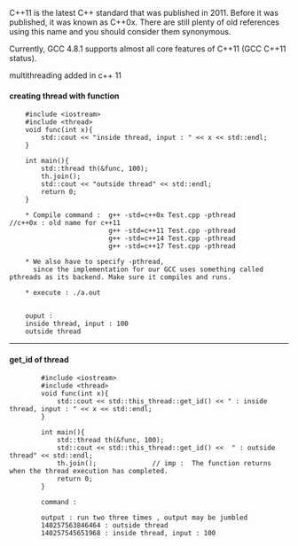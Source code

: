 C++11 is the latest C++ standard that was published in 2011. 
Before it was published, it was known as C++0x. 
There are still plenty of old references using this name and you should consider them synonymous. 


Currently, GCC 4.8.1 supports almost all core features of C++11 (GCC C++11 status). 

multithreading added in c++ 11

#### creating thread with function

        #include <iostream>
        #include <thread>
        void func(int x){
            std::cout << "inside thread, input : " << x << std::endl;
        }

        int main(){
            std::thread th(&func, 100);
            th.join();
            std::cout << "outside thread" << std::endl;
            return 0;
        }
        
        * Compile command :  g++ -std=c++0x Test.cpp -pthread       //c++0x : old name for c++11
                             g++ -std=c++11 Test.cpp -pthread
                             g++ -std=c++14 Test.cpp -pthread
                             g++ -std=c++17 Test.cpp -pthread
                             
        * We also have to specify -pthread, 
          since the implementation for our GCC uses something called pthreads as its backend. Make sure it compiles and runs.                             
        
        * execute : ./a.out
                              
        
        ouput : 
        inside thread, input : 100
        outside thread
        


---

#### get_id of thread


            #include <iostream>
            #include <thread>
            void func(int x){
                std::cout << std::this_thread::get_id() << " : inside thread, input : " << x << std::endl;
            }

            int main(){
                std::thread th(&func, 100);                
                std::cout << std::this_thread::get_id() <<  " : outside thread" << std::endl;
                th.join();              // imp :  The function returns when the thread execution has completed.
                return 0;
            }

            command : 
                        
            output : run two three times , output may be jumbled
            140257563846464 : outside thread
            140257545651968 : inside thread, input : 100
